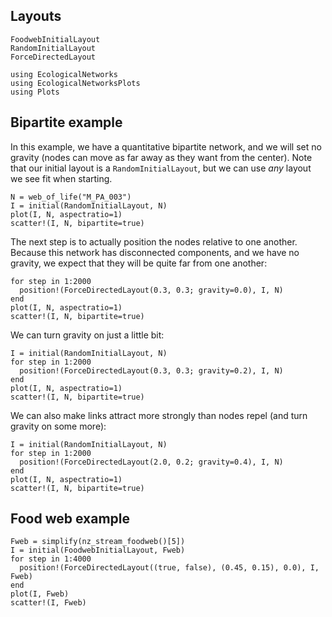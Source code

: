 ## Layouts

```@docs
FoodwebInitialLayout
RandomInitialLayout
ForceDirectedLayout
```


```@setup default
using EcologicalNetworks
using EcologicalNetworksPlots
using Plots
```

## Bipartite example

In this example, we have a quantitative bipartite network, and we will set no
gravity (nodes can move as far away as they want from the center). Note that our
initial layout is a `RandomInitialLayout`, but we can use *any* layout we see
fit when starting.

```@example default
N = web_of_life("M_PA_003")
I = initial(RandomInitialLayout, N)
plot(I, N, aspectratio=1)
scatter!(I, N, bipartite=true)
```

The next step is to actually position the nodes relative to one another. Because
this network has disconnected components, and we have no gravity, we expect that
they will be quite far from one another:

```@example default
for step in 1:2000
  position!(ForceDirectedLayout(0.3, 0.3; gravity=0.0), I, N)
end
plot(I, N, aspectratio=1)
scatter!(I, N, bipartite=true)
```

We can turn gravity on just a little bit:

```@example default
I = initial(RandomInitialLayout, N)
for step in 1:2000
  position!(ForceDirectedLayout(0.3, 0.3; gravity=0.2), I, N)
end
plot(I, N, aspectratio=1)
scatter!(I, N, bipartite=true)
```

We can also make links attract more strongly than nodes repel (and turn gravity
on some more):

```@example default
I = initial(RandomInitialLayout, N)
for step in 1:2000
  position!(ForceDirectedLayout(2.0, 0.2; gravity=0.4), I, N)
end
plot(I, N, aspectratio=1)
scatter!(I, N, bipartite=true)
```

## Food web example

```@example default
Fweb = simplify(nz_stream_foodweb()[5])
I = initial(FoodwebInitialLayout, Fweb)
for step in 1:4000
  position!(ForceDirectedLayout((true, false), (0.45, 0.15), 0.0), I, Fweb)
end
plot(I, Fweb)
scatter!(I, Fweb)
```